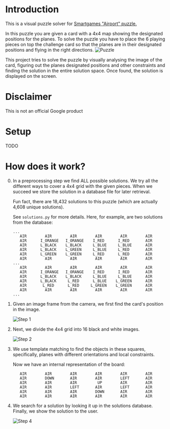 # Introduction
This is a visual puzzle solver for [Smartgames "Airport" puzzle.](http://www.smartgames.eu/en/smartgames/airport)

In this puzzle you are given a card with a 4x4 map showing the designated positions for the planes.
To solve the puzzle you have to place the 6 playing pieces on top the challenge card so that the planes
are in their designated positions and flying in the right directions.
![Puzzle](http://cdn2.smartgames.eu/sites/default/files/styles/medium/public/gamerules/airportSTEP_2.jpg?itok=wjkJFUT2)

This project tries to solve the puzzle by visually analysing the image of the card,
figuring out the planes designated positions and other constraints and finding the solution in the entire solution space.
Once found, the solution is displayed on the screen.

# Disclaimer
This is not an official Google product

# Setup
TODO

# How does it work?
0.  In a preprocessing step we find ALL possible solutions. We try all the different ways to cover a 4x4 grid with the given pieces.
    When we succeed we store the solution in a database file for later retrieval.

    Fun fact, there are 18,432 solutions to this puzzle (which are actually 4,608 unique solutions).

    See `solutions.py` for more details. Here, for example, are two solutions from the database:

    ```
    ...
       AIR        AIR        AIR        AIR        AIR        AIR
       AIR      I_ORANGE   I_ORANGE    I_RED      I_RED       AIR
       AIR      L_BLACK    L_BLACK     L_BLUE     L_BLUE      AIR
       AIR      L_BLACK    L_GREEN     L_BLUE     L_RED       AIR
       AIR      L_GREEN    L_GREEN     L_RED      L_RED       AIR
       AIR        AIR        AIR        AIR        AIR        AIR
    ...
       AIR        AIR        AIR        AIR        AIR        AIR
       AIR      I_ORANGE   I_ORANGE    I_RED      I_RED       AIR
       AIR      L_BLACK    L_BLACK     L_BLUE     L_BLUE      AIR
       AIR      L_BLACK     L_RED      L_BLUE    L_GREEN      AIR
       AIR       L_RED      L_RED     L_GREEN    L_GREEN      AIR
       AIR        AIR        AIR        AIR        AIR        AIR
    ...
    ```


1.  Given an image frame from the camera, we first find the card's position in the image.

    ![Step 1](https://i.imgur.com/4MYaATp.jpg)


2.  Next, we divide the 4x4 grid into 16 black and white images.

    ![Step 2](https://i.imgur.com/SofbtJl.png)


3.  We use template matching to find the objects in these squares, specifically, planes with different orientations and local constraints.

    Now we have an internal representation of the board:

    ```
       AIR        AIR        AIR        AIR        AIR        AIR
       AIR        DOWN       AIR        AIR        LEFT       AIR
       AIR        AIR        AIR         UP        AIR        AIR
       AIR        AIR        LEFT       AIR        LEFT       AIR
       AIR        AIR        AIR        DOWN       AIR        AIR
       AIR        AIR        AIR        AIR        AIR        AIR
    ```

4.  We search for a solution by looking it up in the solutions database. Finally, we show the solution to the user.

    ![Step 4](https://i.imgur.com/rH8AIjU.png)



